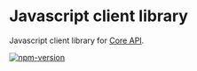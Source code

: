 # Javascript client library

Javascript client library for [Core API][core-api].

[![npm-version]][npm]

[core-api]: https://github.com/core-api/core-api/
[npm-version]: https://badge.fury.io/js/coreapi.svg
[npm]: http://badge.fury.io/js/coreapi
